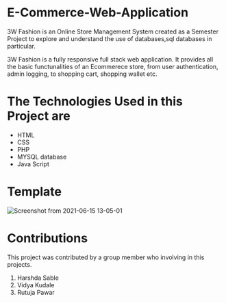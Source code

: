 # E-Commerce-Web-Application
3W Fashion is an Online Store Management System created as a Semester Project to explore and understand the use of databases,sql databases in particular.

3W Fashion is a fully responsive full stack web application. It provides all the basic functunalities of an Ecommerece store, from user authentication, admin logging, to shopping cart, shopping wallet etc.

 #  The Technologies Used in this Project are


*  HTML
*  CSS
*  PHP
*  MYSQL database
*  Java Script

# Template

![Screenshot from 2021-06-15 13-05-01](https://user-images.githubusercontent.com/85926421/122016074-5193b300-cdde-11eb-8ea4-85d8febda108.png)



# Contributions
This project was contributed by a group member who involving in this projects.

1. Harshda Sable
2. Vidya Kudale 
3. Rutuja Pawar
